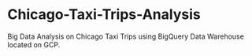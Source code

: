 # Chicago-Taxi-Trips-Analysis
Big Data Analysis on Chicago Taxi Trips using BigQuery Data Warehouse located on GCP.
